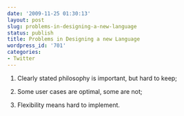 ```yaml
---
date: '2009-11-25 01:30:13'
layout: post
slug: problems-in-designing-a-new-language
status: publish
title: Problems in Designing a new Language
wordpress_id: '701'
categories:
- Twitter
---
```


1. Clearly stated philosophy is important, but hard to keep;

2. Some user cases are optimal, some are not;

3. Flexibility means hard to implement.
